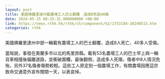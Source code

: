 ```yaml
---
layout: post
title: 美國佛羅里達州載農場工人巴士翻覆　造成8死逾40傷
date: 2024-05-15 00:25:31.000000000 +08:00
link: https://news.rthk.hk/rthk/ch/component/k2/1753184-20240515.htm
categories: rthk
---
```


美國佛羅里達州中部一輛載有農場工人的巴士翻覆，造成8人死亡、40多人受傷。

當局說，事發在奧蘭多市以北的馬里昂縣。載有53名農場工人的巴士早上與一輛貨車相撞後偏離道路，並衝破圍欄，最後翻側，造成多人死傷，傷者中8人情況危殆，另外37名傷者傷勢較輕。這些工人原定到一個農場工作，有關農場因應這宗致命交通意外宣布關閉一天，以表哀悼。
